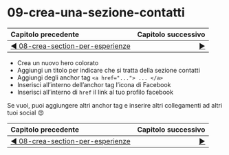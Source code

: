 # 09-crea-una-sezione-contatti

| Capitolo precedente  | Capitolo successivo     |
| :--------------- | ---------------: |
| [◀︎ 08-crea-section-per-esperienze](../08-crea-section-per-esperienze)| [▶︎](..) |

- Crea un nuovo hero colorato
- Aggiungi un titolo per indicare che si tratta della sezione contatti
- Aggiungi degli anchor tag `<a href="..."> ... </a>`
- Inserisci all’interno dell’anchor tag l’icona di Facebook
- Inserisci all’interno di `href` il link al tuo profilo facebook

Se vuoi, puoi aggiungere altri anchor tag e inserire altri collegamenti ad altri tuoi social 😍


| Capitolo precedente  | Capitolo successivo     |
| :--------------- | ---------------: |
| [◀︎ 08-crea-section-per-esperienze](../08-crea-section-per-esperienze)| [▶︎](../work-pop) |